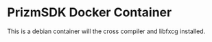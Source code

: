 # PrizmSDK Docker Container

This is a debian container will the cross compiler and libfxcg installed.
